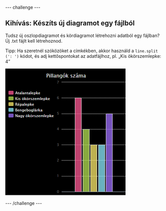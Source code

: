 \--- challenge \---

## Kihívás: Készíts új diagramot egy fájlból

Tudsz új oszlopdiagramot és kördiagramot létrehozni adatból egy fájlban? Új .txt fájlt kell létrehoznod.

Tipp: Ha szeretnél szóközöket a címkékben, akkor használd a `line.split (': ')` kódot, és adj kettőspontokat az adatfájlhoz, pl. „Kis ökörszemlepke: 4”

![képernyőkép](images/pets-butterflies.png)

\--- /challenge \---